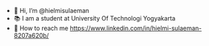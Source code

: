 - 👋 Hi, I’m @hielmisulaeman
- 📚 I am a student at University Of Technologi Yogyakarta
- 👀 How to reach me https://www.linkedin.com/in/hielmi-sulaeman-8207a620b/

